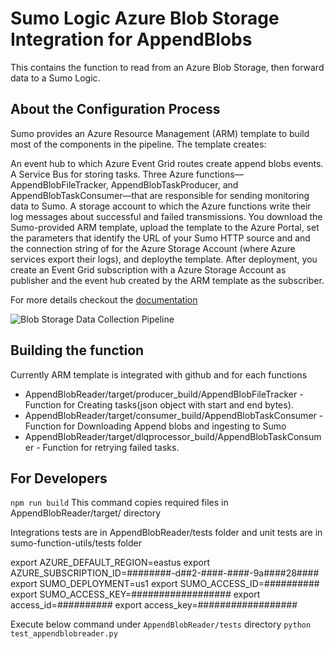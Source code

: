 # Sumo Logic Azure Blob Storage Integration for AppendBlobs
This contains the function to read from an Azure Blob Storage, then forward data to a Sumo Logic.

## About the Configuration Process
Sumo provides an Azure Resource Management (ARM) template to build most of the components in the pipeline. The template creates:

An event hub to which Azure Event Grid routes create append blobs events.
A Service Bus for storing tasks.
Three Azure functions—AppendBlobFileTracker, AppendBlobTaskProducer, and AppendBlobTaskConsumer—that are responsible for sending monitoring data to Sumo.
A storage account to which the Azure functions write their log messages about successful and failed transmissions.
You download the Sumo-provided ARM template, upload the template to the Azure Portal, set the parameters that identify the URL of your Sumo HTTP source and and the connection string of for the Azure Storage Account (where Azure services export their logs), and deploythe template. After deployment, you create an Event Grid subscription with a Azure Storage Account as publisher and the event hub created by the ARM template as the subscriber.

For more details checkout the [documentation](https://help.sumologic.com/Send-Data/Collect-from-Other-Data-Sources/Azure_Blob_Storage/Collect_Logs_from_Azure_Blob_Storage)

![Blob Storage Data Collection Pipeline](https://s3.amazonaws.com/appdev-cloudformation-templates/AppendBlobReader.png)

## Building the function
Currently ARM template is integrated with github and for each functions
* AppendBlobReader/target/producer_build/AppendBlobFileTracker - Function for Creating tasks(json object with start and end bytes).
* AppendBlobReader/target/consumer_build/AppendBlobTaskConsumer - Function for Downloading Append blobs and ingesting to Sumo
* AppendBlobReader/target/dlqprocessor_build/AppendBlobTaskConsumer -  Function for retrying failed tasks.

## For Developers
`npm run build`
This command copies required files in AppendBlobReader/target/ directory

Integrations tests are in AppendBlobReader/tests folder and unit tests are in sumo-function-utils/tests folder

export AZURE_DEFAULT_REGION=eastus
export AZURE_SUBSCRIPTION_ID=########-d##2-####-####-9a####28####
export SUMO_DEPLOYMENT=us1
export SUMO_ACCESS_ID=##########
export SUMO_ACCESS_KEY=##################
export access_id=##########
export access_key=##################

Execute below command under `AppendBlobReader/tests` directory
`python test_appendblobreader.py`